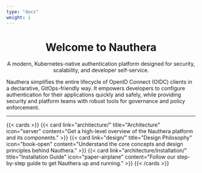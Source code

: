 ```yaml
---
type: "docs"
weight: 1
---
```


<div align="center">
  <h1>Welcome to Nauthera</h1>
  <p>A modern, Kubernetes-native authentication platform designed for security, scalability, and developer self-service.</p>
</div>

Nauthera simplifies the entire lifecycle of OpenID Connect (OIDC) clients in a declarative, GitOps-friendly way. It empowers developers to configure authentication for their applications quickly and safely, while providing security and platform teams with robust tools for governance and policy enforcement.

---

{{< cards >}}
  {{< card link="architecture/" title="Architecture" icon="server" content="Get a high-level overview of the Nauthera platform and its components." >}}
  {{< card link="design/" title="Design Philosophy" icon="book-open" content="Understand the core concepts and design principles behind Nauthera." >}}
  {{< card link="architecture/installation/" title="Installation Guide" icon="paper-airplane" content="Follow our step-by-step guide to get Nauthera up and running." >}}
{{< /cards >}}
